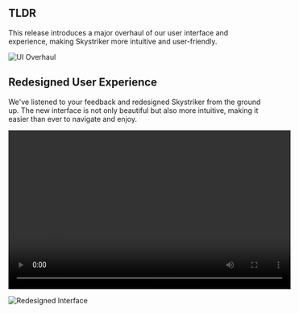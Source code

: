 ## TLDR

This release introduces a major overhaul of our user interface and experience, making Skystriker more intuitive and user-friendly.

![UI Overhaul](https://picsum.photos/1024/418)

## Redesigned User Experience

We've listened to your feedback and redesigned Skystriker from the ground up. The new interface is not only beautiful but also more intuitive, making it easier than ever to navigate and enjoy.

<video width="560" height="315" controls>
  <source src="https://www.shutterstock.com/video/clip-1109919463-preview-stock-footage-diagram-with-charts-and-stock-finance" type="video/mp4">
Your browser does not support the video tag.
</video>

![Redesigned Interface](https://picsum.photos/1024/419)
